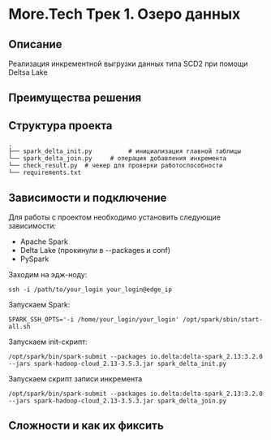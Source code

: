 # More.Tech Трек 1. Озеро данных

## Описание

Реализация инкрементной выгрузки данных типа SCD2 при помощи Deltsa Lake

## Преимущества решения

## Структура проекта

```
.
├── spark_delta_init.py          # инициализация главной таблицы
└── spark_delta_join.py     # операция добавления инкремента
└── check_result.py  # чекер для проверки работоспособности
└── requirements.txt  
```

## Зависимости и подключение

Для работы с проектом необходимо установить следующие зависимости:

- Apache Spark
- Delta Lake (прокинули в --packages и conf)
- PySpark

Заходим на эдж-ноду:

```plaintext
ssh -i /path/to/your_login your_login@edge_ip
```
Запускаем Spark:

```plaintext
SPARK_SSH_OPTS='-i /home/your_login/your_login' /opt/spark/sbin/start-all.sh
```
Запускаем init-скрипт:


```plaintext
/opt/spark/bin/spark-submit --packages io.delta:delta-spark_2.13:3.2.0 --jars spark-hadoop-cloud_2.13-3.5.3.jar spark_delta_init.py
```

Запускаем скрипт записи инкремента

```plaintext
/opt/spark/bin/spark-submit --packages io.delta:delta-spark_2.13:3.2.0 --jars spark-hadoop-cloud_2.13-3.5.3.jar spark_delta_join.py
```
## Сложности и как их фиксить
